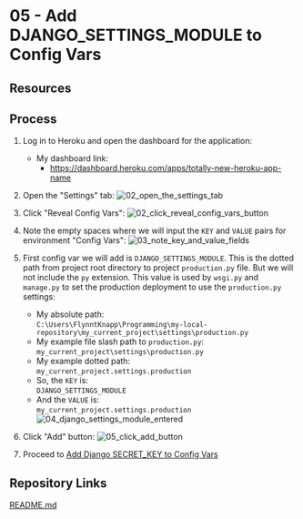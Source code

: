 # 05 - Add DJANGO_SETTINGS_MODULE to Config Vars

## Resources

## Process

1. Log in to Heroku and open the dashboard for the application:
    * My dashboard link:
        * <https://dashboard.heroku.com/apps/totally-new-heroku-app-name>

1. Open the "Settings" tab:
![02_open_the_settings_tab](https://user-images.githubusercontent.com/47562501/207200024-a64261db-6def-47a9-aa7d-8a3dec7ffe3c.png)

1. Click "Reveal Config Vars":
![02_click_reveal_config_vars_button](https://user-images.githubusercontent.com/47562501/174794919-a0037f90-da9d-4878-8f5a-a1191d084f8c.png)

1. Note the empty spaces where we will input the `KEY` and `VALUE` pairs for environment "Config Vars":
![03_note_key_and_value_fields](https://user-images.githubusercontent.com/47562501/174794940-3e288522-39f5-4ca7-8b01-afaa5ef3312a.png)

1. First config var we will add is `DJANGO_SETTINGS_MODULE`. This is the dotted path from project root directory to project `production.py` file. But we will not include the `py` extension. This value is used by `wsgi.py` and `manage.py` to set the production deployment to use the `production.py` settings:
    * My absolute path:  
    `C:\Users\FlynntKnapp\Programming\my-local-repository\my_current_project\settings\production.py`
    * My example file slash path to `production.py`:  
    `my_current_project\settings\production.py`
    * My example dotted path:  
    `my_current_project.settings.production`
    * So, the `KEY` is:  
    `DJANGO_SETTINGS_MODULE`
    * And the `VALUE` is:  
    `my_current_project.settings.production`
![04_django_settings_module_entered](https://user-images.githubusercontent.com/47562501/174794977-931e5f9f-9c5d-4097-ab33-881184de6d9d.png)

1. Click "Add" button:
![05_click_add_button](https://user-images.githubusercontent.com/47562501/174795002-59dafe00-8764-49e8-8607-2fcabc7e33e2.png)

1. Proceed to [Add Django SECRET_KEY to Config Vars](06_add_secret_key_to_config_vars.md)

## Repository Links

[README.md](../README.md)
